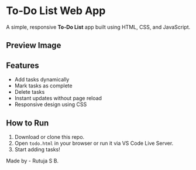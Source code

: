 
#  To-Do List Web App

A simple, responsive **To-Do List** app built using HTML, CSS, and JavaScript.

## Preview Image ##



##  Features

- Add tasks dynamically
- Mark tasks as complete
- Delete tasks
- Instant updates without page reload
- Responsive design using CSS

##  How to Run

1. Download or clone this repo.
2. Open `todo.html` in your browser or run it via VS Code Live Server.
3. Start adding tasks!


 Made by - Rutuja S B.
